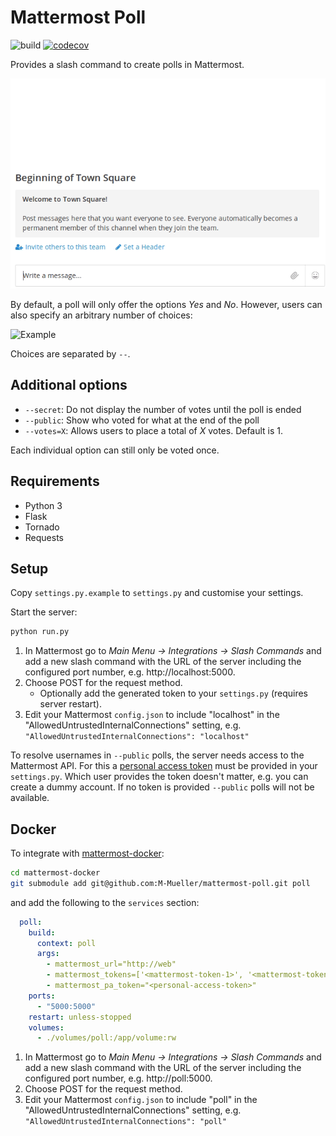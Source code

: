 # Mattermost Poll

![build](https://travis-ci.org/M-Mueller/mattermost-poll.svg?branch=master) [![codecov](https://codecov.io/gh/M-Mueller/mattermost-poll/branch/master/graph/badge.svg)](https://codecov.io/gh/M-Mueller/mattermost-poll)

Provides a slash command to create polls in Mattermost.

![Example](/doc/example_yes_no.gif)

By default, a poll will only offer the options *Yes* and *No*. However, users can also specify an arbitrary number of choices:

![Example](/doc/example_colours.png)

Choices are separated by `--`.

## Additional options

- `--secret`: Do not display the number of votes until the poll is ended
- `--public`: Show who voted for what at the end of the poll
- `--votes=X`: Allows users to place a total of *X* votes. Default is 1.

Each individual option can still only be voted once.

## Requirements

- Python 3
- Flask
- Tornado
- Requests

## Setup

Copy `settings.py.example` to `settings.py` and customise your settings.

Start the server:

```bash
python run.py
```

1. In Mattermost go to *Main Menu -> Integrations -> Slash Commands* and add a new slash command with the URL of the server including the configured port number, e.g. http://localhost:5000.
1. Choose POST for the request method.
    - Optionally add the generated token to your `settings.py` (requires server restart).
1. Edit your Mattermost `config.json` to include "localhost" in the "AllowedUntrustedInternalConnections" setting, e.g. `"AllowedUntrustedInternalConnections": "localhost"`

To resolve usernames in `--public` polls, the server needs access to the
Mattermost API. For this a [personal access token](https://docs.mattermost.com/developer/personal-access-tokens.html) must be provided in your `settings.py`. Which user provides the token doesn't matter, e.g. you can create a dummy account. If no token is provided `--public` polls will not be available.

## Docker

To integrate with [mattermost-docker](https://github.com/mattermost/mattermost-docker):

```bash
cd mattermost-docker
git submodule add git@github.com:M-Mueller/mattermost-poll.git poll
```

and add the following to the `services` section:

```yaml
  poll:
    build:
      context: poll
      args:
        - mattermost_url="http://web"
        - mattermost_tokens=['<mattermost-token-1>', '<mattermost-token-2>']
        - mattermost_pa_token="<personal-access-token>"
    ports:
      - "5000:5000"
    restart: unless-stopped
    volumes:
      - ./volumes/poll:/app/volume:rw
```

1. In Mattermost go to *Main Menu -> Integrations -> Slash Commands* and add a new slash command with the URL of the server including the configured port number, e.g. http://poll:5000.
1. Choose POST for the request method.
1. Edit your Mattermost `config.json` to include "poll" in the "AllowedUntrustedInternalConnections" setting, e.g. `"AllowedUntrustedInternalConnections": "poll"`

